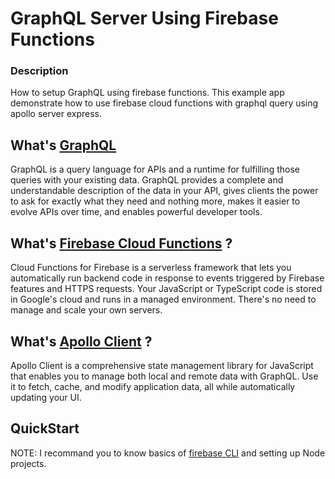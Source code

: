 # GraphQL Server Using Firebase Functions

### Description
How to setup GraphQL using firebase functions.
This example app demonstrate how to use firebase cloud functions with graphql query using apollo server express.

## What's [GraphQL](https://graphql.org/)

GraphQL is a query language for APIs and a runtime for fulfilling those queries with your existing data. GraphQL provides a complete and understandable description of the data in your API, gives clients the power to ask for exactly what they need and nothing more, makes it easier to evolve APIs over time, and enables powerful developer tools.

## What's [Firebase Cloud Functions](https://firebase.google.com/docs/functions) ?

Cloud Functions for Firebase is a serverless framework that lets you automatically run backend code in response to events triggered by Firebase features and HTTPS requests. Your JavaScript or TypeScript code is stored in Google's cloud and runs in a managed environment. There's no need to manage and scale your own servers.

## What's [Apollo Client](https://www.apollographql.com/docs/react/) ?

Apollo Client is a comprehensive state management library for JavaScript that enables you to manage both local and remote data with GraphQL. Use it to fetch, cache, and modify application data, all while automatically updating your UI.

## QuickStart

NOTE: I recommand you to know basics of [firebase CLI](https://firebase.google.com/docs/cli) and setting up Node projects.

